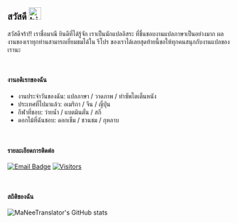 ## สวัสดี <img src="https://user-images.githubusercontent.com/1303154/88677602-1635ba80-d120-11ea-84d8-d263ba5fc3c0.gif" width="28px" height="28px" alt="hi">

สวัสดีจร้า!! เราชื่อมาณี ยินดีที่ได้รู้จัก เราเป็นนักแปลอิสระ ที่ชื่นชอบงานแปลภาษาเป็นอย่างมาก ผลงานของเราทุกท่านสามารถเยี่ยมชมได้ใน รีโปร ของเราได้เลยสุดท้ายนี้ขอให้ทุกคนสนุกกับงานแปลของเรานะ

<br>

#### งานอดิเรกของฉัน

- งานประจำวันของฉัน: แปลภาษา / วาดภาพ / ทำซัพไตเติ้นหนัง
- ประเทศที่ไปมาแล้ว: อเมริกา / จีน / ญี่ปุ่น
- กีฬาที่ชอบ: ว่ายน้ำ / แบตมินตั่น / สกี
- ดอกไม้ที่ฉันชอบ: ดอกเข็ม / ชวนชม / กุหลาบ

<br>

#### รายละเอียดการติดต่อ

[![Email Badge](https://img.shields.io/badge/-Email-ff001e?style=for-the-badge&labelColor=black&logo=gmail&logoColor=ffffff)](mailto:freelingdeveloper@gmail.com)  [![Visitors](https://api.visitorbadge.io/api/visitors?path=https%3A%2F%2Fgithub.com%2Fmaneetranslator&countColor=%232ccce4)](#)

<br>

#### สถิติของฉัน

![MaNeeTranslator's GitHub stats](https://github-readme-stats.vercel.app/api?username=maneetranslator&count_private=true&theme=tokyonight&hide=contribs,prs)
